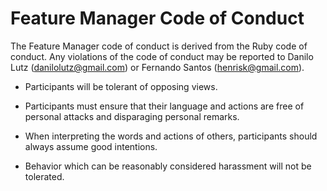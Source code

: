 # Feature Manager Code of Conduct

The Feature Manager code of conduct is derived from the Ruby code of conduct. Any violations of the code of conduct may be reported to Danilo Lutz (danilolutz@gmail.com) or Fernando Santos (henrisk@gmail.com).

- Participants will be tolerant of opposing views.

- Participants must ensure that their language and actions are free of personal attacks and disparaging personal remarks.

- When interpreting the words and actions of others, participants should always assume good intentions.

- Behavior which can be reasonably considered harassment will not be tolerated.